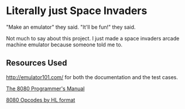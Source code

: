 # Literally just Space Invaders

"Make an emulator" they said. "It'll be fun!" they said.

Not much to say about this project. I just made a space invaders arcade machine emulator because someone told me to.

## Resources Used

http://emulator101.com/ for both the documentation and the test cases.

[The 8080 Programmer's Manual](http://altairclone.com/downloads/manuals/8080%20Programmers%20Manual.pdf)

[8080 Opcodes by HL format](http://pastraiser.com/cpu/i8080/i8080_opcodes.html)

